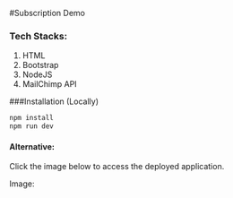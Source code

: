 #Subscription Demo

### Tech Stacks:
1. HTML
2. Bootstrap
3. NodeJS
4. MailChimp API


###Installation (Locally)

```bash
npm install
npm run dev
```
#### Alternative:
Click the image below to access the deployed application.

Image:




